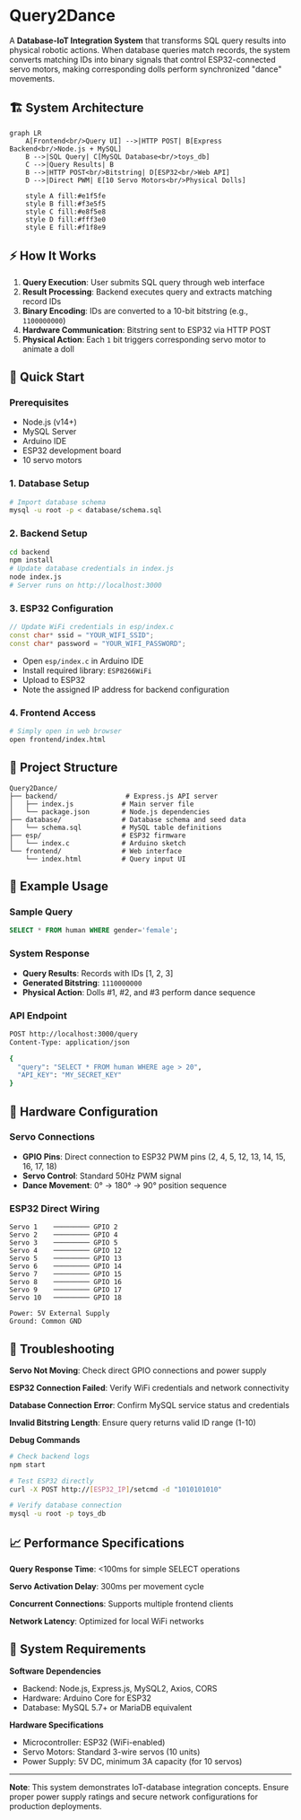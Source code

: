 # Query2Dance

A **Database-IoT Integration System** that transforms SQL query results into physical robotic actions. When database queries match records, the system converts matching IDs into binary signals that control ESP32-connected servo motors, making corresponding dolls perform synchronized "dance" movements.

## 🏗️ System Architecture

```mermaid
graph LR
    A[Frontend<br/>Query UI] -->|HTTP POST| B[Express Backend<br/>Node.js + MySQL]
    B -->|SQL Query| C[MySQL Database<br/>toys_db]
    C -->|Query Results| B
    B -->|HTTP POST<br/>Bitstring| D[ESP32<br/>Web API]
    D -->|Direct PWM| E[10 Servo Motors<br/>Physical Dolls]
    
    style A fill:#e1f5fe
    style B fill:#f3e5f5
    style C fill:#e8f5e8
    style D fill:#fff3e0
    style E fill:#f1f8e9
```

## ⚡ How It Works

1. **Query Execution**: User submits SQL query through web interface
2. **Result Processing**: Backend executes query and extracts matching record IDs
3. **Binary Encoding**: IDs are converted to a 10-bit bitstring (e.g., `1100000000`)
4. **Hardware Communication**: Bitstring sent to ESP32 via HTTP POST
5. **Physical Action**: Each `1` bit triggers corresponding servo motor to animate a doll

## 🚀 Quick Start

### Prerequisites
- Node.js (v14+)
- MySQL Server
- Arduino IDE
- ESP32 development board
- 10 servo motors

### 1. Database Setup
```bash
# Import database schema
mysql -u root -p < database/schema.sql
```

### 2. Backend Setup
```bash
cd backend
npm install
# Update database credentials in index.js
node index.js
# Server runs on http://localhost:3000
```

### 3. ESP32 Configuration
```cpp
// Update WiFi credentials in esp/index.c
const char* ssid = "YOUR_WIFI_SSID";
const char* password = "YOUR_WIFI_PASSWORD";
```
- Open `esp/index.c` in Arduino IDE
- Install required library: `ESP8266WiFi`
- Upload to ESP32
- Note the assigned IP address for backend configuration

### 4. Frontend Access
```bash
# Simply open in web browser
open frontend/index.html
```

## 📁 Project Structure

```
Query2Dance/
├── backend/                 # Express.js API server
│   ├── index.js            # Main server file
│   └── package.json        # Node.js dependencies
├── database/               # Database schema and seed data
│   └── schema.sql          # MySQL table definitions
├── esp/                    # ESP32 firmware
│   └── index.c             # Arduino sketch
└── frontend/               # Web interface
    └── index.html          # Query input UI
```

## 🎯 Example Usage

### Sample Query
```sql
SELECT * FROM human WHERE gender='female';
```

### System Response
- **Query Results**: Records with IDs [1, 2, 3]
- **Generated Bitstring**: `1110000000`
- **Physical Action**: Dolls #1, #2, and #3 perform dance sequence

### API Endpoint
```bash
POST http://localhost:3000/query
Content-Type: application/json

{
  "query": "SELECT * FROM human WHERE age > 20",
  "API_KEY": "MY_SECRET_KEY"
}
```

## 🔧 Hardware Configuration

### Servo Connections
- **GPIO Pins**: Direct connection to ESP32 PWM pins (2, 4, 5, 12, 13, 14, 15, 16, 17, 18)
- **Servo Control**: Standard 50Hz PWM signal
- **Dance Movement**: 0° → 180° → 90° position sequence

### ESP32 Direct Wiring
```
Servo 1    ───────── GPIO 2
Servo 2    ───────── GPIO 4  
Servo 3    ───────── GPIO 5
Servo 4    ───────── GPIO 12
Servo 5    ───────── GPIO 13
Servo 6    ───────── GPIO 14
Servo 7    ───────── GPIO 15
Servo 8    ───────── GPIO 16
Servo 9    ───────── GPIO 17
Servo 10   ───────── GPIO 18

Power: 5V External Supply
Ground: Common GND
```

## 🚨 Troubleshooting

**Servo Not Moving**: Check direct GPIO connections and power supply

**ESP32 Connection Failed**: Verify WiFi credentials and network connectivity

**Database Connection Error**: Confirm MySQL service status and credentials

**Invalid Bitstring Length**: Ensure query returns valid ID range (1-10)

**Debug Commands**
```bash
# Check backend logs
npm start

# Test ESP32 directly
curl -X POST http://[ESP32_IP]/setcmd -d "1010101010"

# Verify database connection
mysql -u root -p toys_db
```

## 📈 Performance Specifications

**Query Response Time**: <100ms for simple SELECT operations

**Servo Activation Delay**: 300ms per movement cycle

**Concurrent Connections**: Supports multiple frontend clients

**Network Latency**: Optimized for local WiFi networks

## 🔄 System Requirements

**Software Dependencies**
- Backend: Node.js, Express.js, MySQL2, Axios, CORS
- Hardware: Arduino Core for ESP32
- Database: MySQL 5.7+ or MariaDB equivalent

**Hardware Specifications**
- Microcontroller: ESP32 (WiFi-enabled)
- Servo Motors: Standard 3-wire servos (10 units)
- Power Supply: 5V DC, minimum 3A capacity (for 10 servos)
 
---

**Note**: This system demonstrates IoT-database integration concepts. Ensure proper power supply ratings and secure network configurations for production deployments.